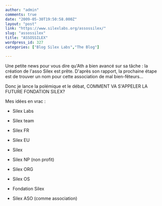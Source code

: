 ```yaml
---
author: "admin"
comments: true
date: "2009-05-30T19:50:58.000Z"
layout: "post"
link: "https://www.silexlabs.org/assossilex/"
slug: "assossilex"
title: "ASSOSSILEX"
wordpress_id: 327
categories: ["Blog Silex Labs","The Blog"]

---
```

Une petite news pour vous dire qu'Ath a bien avancé sur sa tâche : la création de l'asso Silex est prête. D'après son rapport, la prochaine étape est de trouver un nom pour cette association de mal bien-fêteurs...

Donc je lance la polémique et le débat, COMMENT VA S'APPELER LA FUTURE FONDATION SILEX?

Mes idées en vrac :




  * Silex Labs


  * Silex team


  * Silex FR


  * Silex EU


  * Silex


  * Silex NP (non profit)


  * Silex ORG


  * Silex OS


  * Fondation Silex


  * Silex ASO (comme association)



